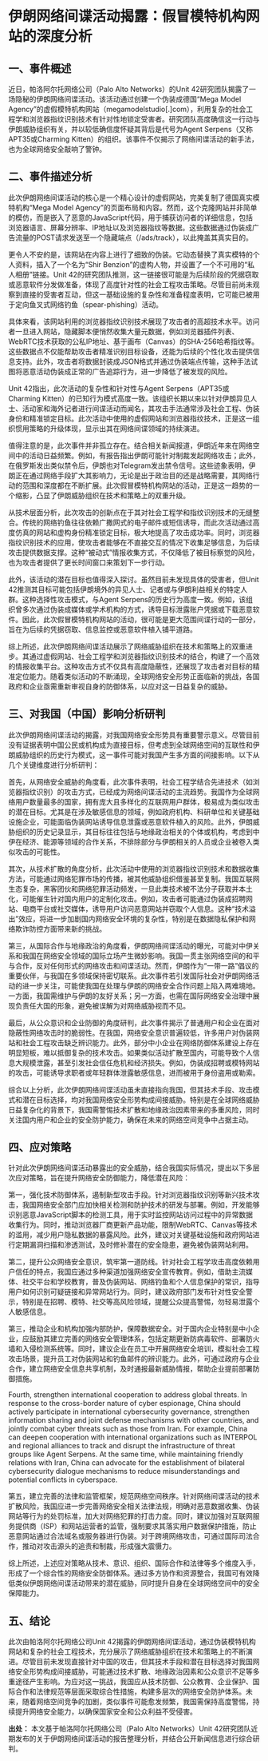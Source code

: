 # 伊朗网络间谍活动揭露：假冒模特机构网站的深度分析

## 一、事件概述

  近日，帕洛阿尔托网络公司（Palo Alto Networks）的Unit 42研究团队揭露了一场隐秘的伊朗网络间谍活动。该活动通过创建一个伪装成德国“Mega Model Agency”的虚假模特机构网站（megamodelstudio[.]com），利用复杂的社会工程学和浏览器指纹识别技术有针对性地锁定受害者。研究团队高度确信这一行动与伊朗威胁组织有关，并以较低确信度怀疑其背后是代号为Agent Serpens（又称APT35或Charming Kitten）的组织。该事件不仅揭示了网络间谍活动的新手法，也为全球网络安全敲响了警钟。

## 二、事件描述分析

  此次伊朗网络间谍活动的核心是一个精心设计的虚假网站，完美复制了德国真实模特机构“Mega Model Agency”的页面布局和内容。然而，这个克隆网站并非简单的模仿，而是嵌入了恶意的JavaScript代码，用于捕获访问者的详细信息，包括浏览器语言、屏幕分辨率、IP地址以及浏览器指纹等数据。这些数据通过伪装成广告流量的POST请求发送至一个隐藏端点（/ads/track），以此掩盖其真实目的。

  更令人不安的是，该网站在内容上进行了细致的伪装。它动态替换了真实模特的个人资料，插入了一个名为“Shir Benzion”的虚构人物，并设置了一个不可用的“私人相册”链接。Unit 42的研究团队推测，这一链接很可能是为后续阶段的凭据窃取或恶意软件分发做准备，体现了高度针对性的社会工程攻击策略。尽管目前尚未观察到直接的受害者互动，但这一基础设施的复杂性和准备程度表明，它可能已被用于定向鱼叉式网络钓鱼（spear-phishing）活动。

  具体来看，该网站利用的浏览器指纹识别技术展现了攻击者的高超技术水平。访问者一旦进入网站，隐藏脚本便悄然收集大量元数据，例如浏览器插件列表、WebRTC技术获取的公私IP地址、基于画布（Canvas）的SHA-256哈希指纹等。这些数据点不仅能帮助攻击者精准识别目标设备，还能为后续的个性化攻击提供信息支持。此外，攻击者将数据封装成JSON格式并通过伪装端点传输，这种手法试图将恶意活动伪装成正常的广告追踪行为，进一步降低了被发现的风险。

  Unit 42指出，此次活动的复杂性和针对性与Agent Serpens（APT35或Charming Kitten）的已知行为模式高度一致。该组织长期以来以针对伊朗异见人士、活动家和海外记者进行间谍活动而闻名，其攻击手法通常涉及社会工程、伪装身份和精准锁定目标。此次活动中使用的虚假网站和浏览器指纹技术，正是这一组织惯用策略的升级体现，显示出其在网络间谍领域的持续演进。

  值得注意的是，此次事件并非孤立存在。结合相关新闻报道，伊朗近年来在网络空间中的活动日益频繁。例如，有报告指出伊朗可能针对制裁发起网络攻击；此外，在俄罗斯发出类似禁令后，伊朗也对Telegram发出禁令信号。这些迹象表明，伊朗正在通过网络手段扩大其影响力，无论是出于政治目的还是战略需要，其网络行动的范围和深度都在不断扩展。此次假冒模特机构网站的活动，正是这一趋势的一个缩影，凸显了伊朗威胁组织在技术和策略上的双重升级。

  从技术层面分析，此次攻击的创新点在于其对社会工程学和指纹识别技术的无缝整合。传统的网络钓鱼往往依赖广撒网式的电子邮件或短信诱导，而此次活动通过高度仿真的网站和虚构身份精准锁定目标，极大地提高了攻击成功率。同时，浏览器指纹识别技术的应用，使攻击者能够在不直接交互的情况下收集足够信息，为后续攻击提供数据支撑。这种“被动式”情报收集方式，不仅降低了被目标察觉的风险，也为攻击者提供了更长时间窗口来策划下一步行动。

  此外，该活动的潜在目标也值得深入探讨。虽然目前未发现具体的受害者，但Unit 42推测其目标可能包括伊朗境外的异见人士、记者或与伊朗利益相关的特定人群。这种选择性攻击模式，与Agent Serpens的历史行为高度一致。例如，该组织曾多次通过伪装成媒体或学术机构的方式，诱导目标泄露账户凭据或下载恶意软件。因此，此次假冒模特机构网站的活动，很可能是更大范围间谍行动的一部分，旨在为后续的凭据窃取、信息监控或恶意软件植入铺平道路。

  综上所述，此次伊朗网络间谍活动展示了网络威胁组织在技术和策略上的双重进步。其通过虚假网站、社会工程学和浏览器指纹识别技术的结合，构建了一个高效的情报收集平台。这种攻击方式不仅具有高度隐蔽性，还展现了攻击者对目标的精准定位能力。随着类似活动的不断涌现，全球网络安全形势正面临新的挑战，各国政府和企业亟需重新审视自身的防御体系，以应对这一日益复杂的威胁。

## 三、对我国（中国）影响分析研判

  此次伊朗网络间谍活动的揭露，对我国网络安全形势具有重要警示意义。尽管目前没有证据表明中国公民或机构成为直接目标，但考虑到全球网络空间的互联性和伊朗威胁组织的历史行为模式，这一事件可能对我国产生多方面的间接影响。以下从几个关键维度进行分析研判：

  首先，从网络安全威胁的角度看，此次事件表明，社会工程学结合先进技术（如浏览器指纹识别）的攻击方式，已经成为网络间谍活动的主流趋势。我国作为全球网络用户数量最多的国家，拥有庞大且多样化的互联网用户群体，极易成为类似攻击的潜在目标。尤其是在涉及敏感信息的领域，例如政府机构、科研单位和关键基础设施企业，可能面临伪装网站诱导信息泄露或恶意软件植入的风险。此外，伊朗威胁组织的历史记录显示，其目标往往包括与地缘政治相关的个体或机构，考虑到中伊在经济、能源等领域的合作关系，不排除部分与伊朗相关的人员或企业被卷入类似攻击的可能性。

  其次，从技术扩散的角度分析，此次活动中使用的浏览器指纹识别技术和数据收集方法，可能通过网络犯罪市场的传播，被其他威胁组织借鉴甚至复制。我国互联网生态复杂，黑客团伙和网络犯罪活动频发，一旦此类技术被不法分子获取并本土化，可能催生针对国内用户的定制化攻击。例如，攻击者可能通过伪装成招聘网站、电商平台或社交媒体，诱导用户访问恶意网站并窃取个人信息。这种“技术溢出”效应，将进一步加剧国内网络安全环境的复杂性，特别是在数据隐私保护和网络欺诈防控方面带来新的挑战。

  第三，从国际合作与地缘政治的角度看，伊朗网络间谍活动的曝光，可能对中伊关系和我国在网络安全领域的国际立场产生微妙影响。我国一贯主张网络空间的和平与合作，反对任何形式的网络攻击和间谍活动。然而，伊朗作为“一带一路”倡议的重要伙伴，与我国在多领域保持密切联系。此次事件若引发国际社会对伊朗网络活动的进一步关注，可能使我国在处理与伊朗的网络安全合作问题上陷入两难境地。一方面，我国需维护与伊朗的友好关系；另一方面，也需在国际网络安全治理中展现负责任大国的形象，避免被误解为对网络威胁视而不见。

  最后，从公众意识和企业防御的角度研判，此次事件揭示了普通用户和企业在面对隐蔽性网络攻击时的脆弱性。在我国，网络安全意识普遍较低，许多用户对伪装网站和社会工程攻击缺乏辨识能力。此外，部分中小企业在网络防御体系建设上存在明显短板，难以抵御复杂的技术攻击。如果类似活动扩散至国内，可能导致个人信息大规模泄露，甚至引发社会信任危机和经济损失。例如，伪装成招聘或模特网站的攻击，可能诱导求职者或年轻群体泄露敏感信息，进而被用于身份盗用或勒索。

  综合以上分析，此次伊朗网络间谍活动虽未直接指向我国，但其技术手段、攻击模式和潜在目标选择，均对我国网络安全形势构成间接威胁。特别是在全球网络威胁日益复杂化的背景下，我国需警惕技术扩散和地缘政治因素带来的多重风险，同时关注国内用户和企业的安全防护能力，确保在未来的网络空间竞争中占据主动。

## 四、应对策略

  针对此次伊朗网络间谍活动暴露出的安全威胁，结合我国实际情况，提出以下多层次应对策略，旨在提升网络安全防御能力，降低潜在风险：

  第一，强化技术防御体系，遏制新型攻击手段。针对浏览器指纹识别等新兴技术攻击，我国网络安全部门应加快相关检测和防护技术的研发与部署。例如，开发能够识别恶意JavaScript脚本的检测工具，用于实时监控网站访问过程中的异常数据收集行为。同时，推动浏览器厂商更新产品功能，限制WebRTC、Canvas等技术的滥用，减少用户隐私数据的暴露风险。此外，建议对关键基础设施和政府网站进行定期漏洞扫描和渗透测试，及时修补潜在的安全隐患，避免被伪装网站利用。

  第二，提升公众网络安全意识，筑牢第一道防线。针对社会工程学攻击高度依赖用户信任的特点，我国应通过多种渠道加强网络安全宣传教育。例如，借助主流媒体、社交平台和学校教育，普及伪装网站、网络钓鱼和个人信息保护的常识，指导用户如何识别可疑链接和异常网站行为。同时，建议政府部门发布针对性安全警示，特别是在招聘、模特、社交等高风险领域，提醒公众提高警惕，勿轻易泄露个人敏感信息。

  第三，推动企业和机构加强内部防护，保障数据安全。对于国内企业特别是中小企业，应鼓励其建立完善的网络安全管理体系，包括定期更新防病毒软件、部署防火墙和入侵检测系统等。同时，建议企业在员工中开展网络安全培训，模拟社会工程攻击场景，提升员工对伪装网站和钓鱼邮件的辨识能力。此外，可通过政府与企业合作，建立网络安全信息共享机制，及时通报最新威胁情报，帮助企业提前部署防御措施。

  Fourth, strengthen international cooperation to address global threats. In response to the cross-border nature of cyber espionage, China should actively participate in international cybersecurity governance, strengthen information sharing and joint defense mechanisms with other countries, and jointly combat cyber threats such as those from Iran. For example, China can deepen cooperation with international organizations such as INTERPOL and regional alliances to track and disrupt the infrastructure of threat groups like Agent Serpens. At the same time, while maintaining friendly relations with Iran, China can advocate for the establishment of bilateral cybersecurity dialogue mechanisms to reduce misunderstandings and potential conflicts in cyberspace.

  第五，建立完善的法律和监管框架，规范网络空间秩序。针对网络间谍活动的技术扩散风险，我国应进一步完善网络安全相关法律法规，明确对恶意数据收集、伪装网站等行为的处罚标准，加大对网络犯罪的打击力度。同时，建议加强对互联网服务提供商（ISP）和网站运营者的监管，强制要求其落实用户数据保护措施，防止恶意网站通过合法域名或服务器进行伪装。对于跨境网络攻击，可通过国际司法合作，推动对攻击源头的追责和制裁，形成强大震慑力。

  综上所述，上述应对策略从技术、意识、组织、国际合作和法律等多个维度入手，形成了一个综合性的网络安全防御体系。通过多方协作和资源整合，我国可有效降低类似伊朗网络间谍活动带来的潜在威胁，同时提升自身在全球网络空间中的安全保障能力。

## 五、结论

  此次由帕洛阿尔托网络公司Unit 42揭露的伊朗网络间谍活动，通过伪装模特机构网站和复杂的社会工程技术，充分展示了网络威胁组织在技术和策略上的不断演进。尽管目前未发现直接针对中国的攻击，但其技术手段和潜在目标选择对我国网络安全形势构成间接威胁，可能通过技术扩散、地缘政治因素和公众意识不足等多重途径产生影响。为应对这一挑战，我国应从技术防御、公众教育、企业保护、国际合作和法律规范等层面采取综合性措施，构建多层次的网络安全防护体系。未来，随着网络空间竞争的加剧，类似事件可能愈发频繁，我国需保持高度警惕，持续提升网络安全能力，以确保国家安全和公众利益不受侵害。

**出处：** 本文基于帕洛阿尔托网络公司（Palo Alto Networks）Unit 42研究团队近期发布的关于伊朗网络间谍活动的报告整理分析，并结合公开新闻信息进行综合研判。